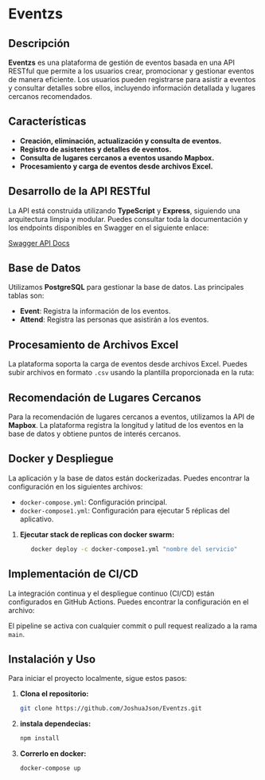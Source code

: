 # Eventzs

## Descripción

**Eventzs** es una plataforma de gestión de eventos basada en una API RESTful que permite a los usuarios crear, promocionar y gestionar eventos de manera eficiente. Los usuarios pueden registrarse para asistir a eventos y consultar detalles sobre ellos, incluyendo información detallada y lugares cercanos recomendados.

## Características

- **Creación, eliminación, actualización y consulta de eventos.**
- **Registro de asistentes y detalles de eventos.**
- **Consulta de lugares cercanos a eventos usando Mapbox.**
- **Procesamiento y carga de eventos desde archivos Excel.**

## Desarrollo de la API RESTful

La API está construida utilizando **TypeScript** y **Express**, siguiendo una arquitectura limpia y modular. Puedes consultar toda la documentación y los endpoints disponibles en Swagger en el siguiente enlace:

[Swagger API Docs](http://localhost:3000/api-docs/#/)

## Base de Datos

Utilizamos **PostgreSQL** para gestionar la base de datos. Las principales tablas son:

- **Event**: Registra la información de los eventos.
- **Attend**: Registra las personas que asistirán a los eventos.

## Procesamiento de Archivos Excel

La plataforma soporta la carga de eventos desde archivos Excel. Puedes subir archivos en formato `.csv` usando la plantilla proporcionada en la ruta:


## Recomendación de Lugares Cercanos

Para la recomendación de lugares cercanos a eventos, utilizamos la API de **Mapbox**. La plataforma registra la longitud y latitud de los eventos en la base de datos y obtiene puntos de interés cercanos.

## Docker y Despliegue

La aplicación y la base de datos están dockerizadas. Puedes encontrar la configuración en los siguientes archivos:

- `docker-compose.yml`: Configuración principal.
- `docker-compose1.yml`: Configuración para ejecutar 5 réplicas del aplicativo.

1. **Ejecutar stack de replicas con docker swarm:**
     ```bash
        docker deploy -c docker-compose1.yml "nombre del servicio" 
    ```

## Implementación de CI/CD

La integración continua y el despliegue continuo (CI/CD) están configurados en GitHub Actions. Puedes encontrar la configuración en el archivo:


El pipeline se activa con cualquier commit o pull request realizado a la rama `main`.


## Instalación y Uso

Para iniciar el proyecto localmente, sigue estos pasos:

1. **Clona el repositorio:**

   ```bash
   git clone https://github.com/JoshuaJson/Eventzs.git
   ```
   
2. **instala dependecias:**
    ```bash
    npm install
    ```
3. **Correrlo en docker:**
    ```bash
    docker-compose up
    ```




